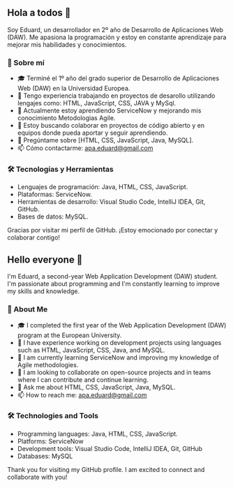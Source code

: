 ## Hola a todos 👋

Soy Eduard, un desarrollador en 2º año de Desarrollo de Aplicaciones Web (DAW). Me apasiona la programación y estoy en constante aprendizaje para mejorar mis habilidades y conocimientos.

### 🚀 Sobre mí
- 🎓 Terminé el 1º año del grado superior de Desarrollo de Aplicaciones Web (DAW) en la Universidad Europea.
- 💼 Tengo experiencia trabajando en proyectos de desarollo utilizando lengajes como: HTML, JavaScript, CSS, JAVA y MySql.
- 🌱 Actualmente estoy aprendiendo ServiceNow y mejorando mis conocimiento Metodologias Agile.
- 👯 Estoy buscando colaborar en proyectos de código abierto y en equipos donde pueda aportar y seguir aprendiendo.
- 💬 Pregúntame sobre [HTML, CSS, JavaScript, Java, MySQL].
- 📫 Cómo contactarme: apa.eduard@gmail.com

### 🛠️ Tecnologías y Herramientas
- Lenguajes de programación: Java, HTML, CSS, JavaScript.
- Plataformas: ServiceNow.
- Herramientas de desarrollo: Visual Studio Code, IntelliJ IDEA, Git, GitHub.
- Bases de datos: MySQL.

Gracias por visitar mi perfil de GitHub. ¡Estoy emocionado por conectar y colaborar contigo!


## Hello everyone 👋

I'm Eduard, a second-year Web Application Development (DAW) student. I'm passionate about programming and I'm constantly learning to improve my skills and knowledge.

### 🚀 About Me
- 🎓 I completed the first year of the Web Application Development (DAW) program at the European University.
- 💼 I have experience working on development projects using languages such as HTML, JavaScript, CSS, Java, and MySQL.
- 🌱 I am currently learning ServiceNow and improving my knowledge of Agile methodologies.
- 👯 I am looking to collaborate on open-source projects and in teams where I can contribute and continue learning.
- 💬 Ask me about HTML, CSS, JavaScript, Java, MySQL.
- 📫 How to reach me: apa.eduard@gmail.com

### 🛠️ Technologies and Tools
- Programming languages: Java, HTML, CSS, JavaScript.
- Platforms: ServiceNow
- Development tools: Visual Studio Code, IntelliJ IDEA, Git, GitHub
- Databases: MySQL

Thank you for visiting my GitHub profile. I am excited to connect and collaborate with you!
